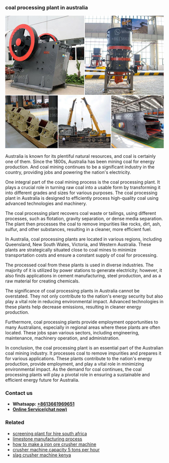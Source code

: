 <h3>coal processing plant in australia</h3><img src='1702953028.jpg' alt=''><p>Australia is known for its plentiful natural resources, and coal is certainly one of them. Since the 1800s, Australia has been mining coal for energy production. And coal mining continues to be a significant industry in the country, providing jobs and powering the nation's electricity.</p><p>One integral part of the coal mining process is the coal processing plant. It plays a crucial role in turning raw coal into a usable form by transforming it into different grades and sizes for various purposes. The coal processing plant in Australia is designed to efficiently process high-quality coal using advanced technologies and machinery.</p><p>The coal processing plant recovers coal waste or tailings, using different processes, such as flotation, gravity separation, or dense media separation. The plant then processes the coal to remove impurities like rocks, dirt, ash, sulfur, and other substances, resulting in a cleaner, more efficient fuel.</p><p>In Australia, coal processing plants are located in various regions, including Queensland, New South Wales, Victoria, and Western Australia. These plants are strategically situated close to coal mines to minimize transportation costs and ensure a constant supply of coal for processing.</p><p>The processed coal from these plants is used in diverse industries. The majority of it is utilized by power stations to generate electricity; however, it also finds applications in cement manufacturing, steel production, and as a raw material for creating chemicals.</p><p>The significance of coal processing plants in Australia cannot be overstated. They not only contribute to the nation's energy security but also play a vital role in reducing environmental impact. Advanced technologies in these plants help decrease emissions, resulting in cleaner energy production.</p><p>Furthermore, coal processing plants provide employment opportunities to many Australians, especially in regional areas where these plants are often located. These jobs span various sectors, including engineering, maintenance, machinery operation, and administration.</p><p>In conclusion, the coal processing plant is an essential part of the Australian coal mining industry. It processes coal to remove impurities and prepares it for various applications. These plants contribute to the nation's energy production, provide employment, and play a vital role in minimizing environmental impact. As the demand for coal continues, the coal processing plants will play a pivotal role in ensuring a sustainable and efficient energy future for Australia.</p><h3>Contact us</h3><ul><li><strong>Whatsapp:&nbsp;<a href="https://wa.me/8613661969651">+8613661969651</a></strong></li><li><a href="https://swt.shibang-china.com/?git&amp;zhl&amp;coal processing plant in australia"><strong>Online Service(chat now)</strong></a></li></ul><h3>Related</h3><ul><li><a href='screening plant for hire south africa.md'>screening plant for hire south africa</a></li><li><a href='limestone manufacturing process.md'>limestone manufacturing process</a></li><li><a href='how to make a iron ore crusher machine.md'>how to make a iron ore crusher machine</a></li><li><a href='crusher machine capacity 5 tons per hour.md'>crusher machine capacity 5 tons per hour</a></li><li><a href='slag crusher machine kenya.md'>slag crusher machine kenya</a></li></ul>
